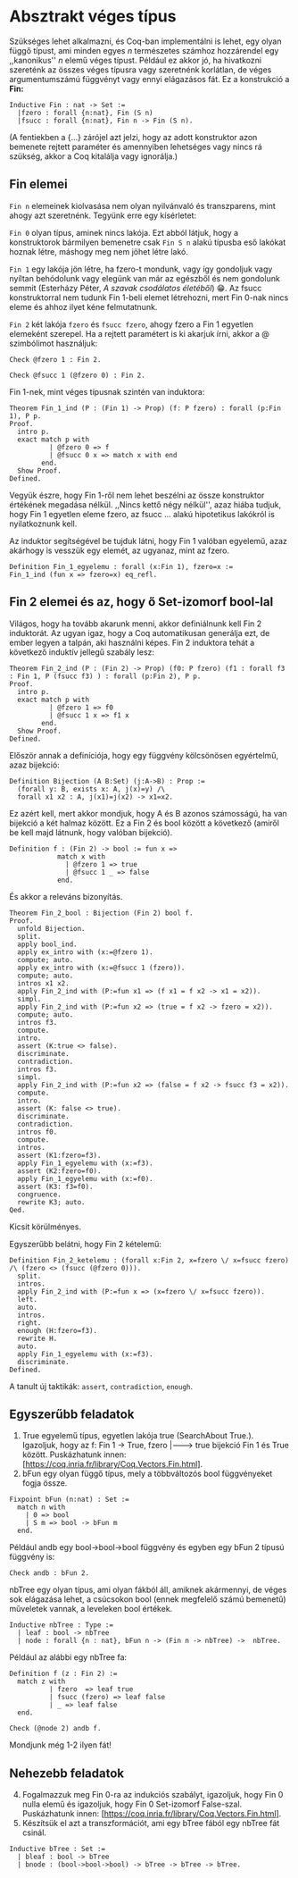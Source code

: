 # Absztrakt véges típus

Szükséges lehet alkalmazni, és Coq-ban implementálni is lehet, egy olyan függő típust, ami minden egyes *n* természetes számhoz hozzárendel egy ,,kanonikus'' *n* elemű véges típust. Például ez akkor jó, ha hivatkozni szereténk az összes véges típusra vagy szeretnénk korlátlan, de véges argumentumszámú függvényt vagy ennyi elágazásos fát. Ez a konstrukció a **Fin:**

````coq 
Inductive Fin : nat -> Set :=
  |fzero : forall {n:nat}, Fin (S n)
  |fsucc : forall {n:nat}, Fin n -> Fin (S n).
````

(A fentiekben a {...} zárójel azt jelzi, hogy az adott konstruktor azon bemenete rejtett paraméter és amennyiben lehetséges vagy nincs rá szükség, akkor a Coq kitalálja vagy ignorálja.)

## Fin elemei

````Fin n```` elemeinek kiolvasása nem olyan nyilvánvaló és transzparens, mint ahogy azt szeretnénk. Tegyünk erre egy kísérletet:

````Fin 0```` olyan típus, aminek nincs lakója. Ezt abból látjuk, hogy a konstruktorok bármilyen bemenetre csak ````Fin S n```` alakú típusba eső lakókat hoznak létre, máshogy meg nem jöhet létre lakó. 

````Fin 1```` egy lakója jön létre, ha fzero-t mondunk, vagy így gondoljuk vagy nyíltan behódolunk vagy elegünk van már az egészből és nem gondolunk semmit (Esterházy Péter, *A szavak csodálatos életéből*) :grin:. Az fsucc konstruktorral nem tudunk Fin 1-beli elemet létrehozni, mert Fin 0-nak nincs eleme és ahhoz ilyet kéne felmutatnunk. 

````Fin 2```` két lakója ````fzero```` és ````fsucc fzero````, ahogy fzero a Fin 1 egyetlen elemeként szerepel. Ha a rejtett paramétert is ki akarjuk írni, akkor a @ szimbólimot használjuk: 
 
````coq
Check @fzero 1 : Fin 2.

Check @fsucc 1 (@fzero 0) : Fin 2.

````

Fin 1-nek, mint véges típusnak szintén van induktora: 

````coq
Theorem Fin_1_ind (P : (Fin 1) -> Prop) (f: P fzero) : forall (p:Fin 1), P p.
Proof.
  intro p.
  exact match p with
          | @fzero 0 => f
          | @fsucc 0 x => match x with end
        end.
  Show Proof.
Defined.
````

Vegyük észre, hogy Fin 1-ről nem lehet beszélni az össze konstruktor értékének megadása nélkül. ,,Nincs kettő négy nélkül'', azaz hiába tudjuk, hogy Fin 1 egyetlen eleme fzero, az fsucc ... alakú hipotetikus lakókról is nyilatkoznunk kell. 

Az induktor segítségével be tujduk látni, hogy Fin 1 valóban egyelemű, azaz akárhogy is vesszük egy elemét, az ugyanaz, mint az fzero.

````coq
Definition Fin_1_egyelemu : forall (x:Fin 1), fzero=x := 
Fin_1_ind (fun x => fzero=x) eq_refl.
````

## Fin 2 elemei és az, hogy ő Set-izomorf bool-lal

Világos, hogy ha tovább akarunk menni, akkor definiálnunk kell Fin 2 induktorát. Az ugyan igaz, hogy a Coq automatikusan generálja ezt, de ember legyen a talpán, aki használni képes. Fin 2 induktora tehát a következő induktív jellegű szabály lesz:

````coq
Theorem Fin_2_ind (P : (Fin 2) -> Prop) (f0: P fzero) (f1 : forall f3 : Fin 1, P (fsucc f3) ) : forall (p:Fin 2), P p.
Proof.
  intro p. 
  exact match p with
          | @fzero 1 => f0
          | @fsucc 1 x => f1 x
        end.
  Show Proof.
Defined.
````
Először annak a definíciója, hogy egy függvény kölcsönösen egyértelmű, azaz bijekció: 

````coq
Definition Bijection (A B:Set) (j:A->B) : Prop := 
  (forall y: B, exists x: A, j(x)=y) /\
  forall x1 x2 : A, j(x1)=j(x2) -> x1=x2. 
````

Ez azért kell, mert akkor mondjuk, hogy A és B azonos számosságú, ha van bijekció a két halmaz között. Ez a Fin 2 és bool között a következő (amiről be kell majd látnunk, hogy valóban bijekció).

````coq
Definition f : (Fin 2) -> bool := fun x => 
            match x with 
              | @fzero 1 => true 
              | @fsucc 1 _ => false 
            end.
````
És akkor a releváns bizonyítás.

````coq
Theorem Fin_2_bool : Bijection (Fin 2) bool f.
Proof.
  unfold Bijection.
  split.
  apply bool_ind.
  apply ex_intro with (x:=@fzero 1).
  compute; auto.
  apply ex_intro with (x:=@fsucc 1 (fzero)).
  compute; auto.
  intros x1 x2.
  apply Fin_2_ind with (P:=fun x1 => (f x1 = f x2 -> x1 = x2)).
  simpl.
  apply Fin_2_ind with (P:=fun x2 => (true = f x2 -> fzero = x2)).
  compute; auto.
  intros f3.
  compute.
  intro.
  assert (K:true <> false).
  discriminate.
  contradiction.
  intros f3.
  simpl.
  apply Fin_2_ind with (P:=fun x2 => (false = f x2 -> fsucc f3 = x2)).
  compute.
  intro.
  assert (K: false <> true).
  discriminate.
  contradiction.
  intros f0.
  compute.
  intros.
  assert (K1:fzero=f3).
  apply Fin_1_egyelemu with (x:=f3).
  assert (K2:fzero=f0).
  apply Fin_1_egyelemu with (x:=f0).
  assert (K3: f3=f0).
  congruence. 
  rewrite K3; auto.
Qed.
````

Kicsit körülményes.

Egyszerűbb belátni, hogy Fin 2 kételemű:

````coq
Definition Fin_2_ketelemu : (forall x:Fin 2, x=fzero \/ x=fsucc fzero) /\ (fzero <> (fsucc (@fzero 0))).
  split.
  intros.
  apply Fin_2_ind with (P:=fun x => (x=fzero \/ x=fsucc fzero)).
  left.
  auto.
  intros.
  right.
  enough (H:fzero=f3).
  rewrite H.
  auto.
  apply Fin_1_egyelemu with (x:=f3).
  discriminate.
Defined.
````

A tanult új taktikák: ````assert````, ````contradiction````, ````enough````.

## Egyszerűbb feladatok

1. True egyelemű típus, egyetlen lakója true (SearchAbout True.). Igazoljuk, hogy az f: Fin 1 -> True, fzero |---> true bijekció Fin 1 és True között. Puskázhatunk innen: [https://coq.inria.fr/library/Coq.Vectors.Fin.html].
2.  bFun egy olyan függő típus, mely a többváltozós bool függvényeket fogja össze. 
````coq
Fixpoint bFun (n:nat) : Set :=
  match n with
    | 0 => bool
    | S m => bool -> bFun m
  end.
````
Például andb egy bool->bool->bool függvény és egyben egy bFun 2 típusú függvény is:

````coq
Check andb : bFun 2.
````
nbTree egy olyan típus, ami olyan fákból áll, amiknek akármennyi, de véges sok elágazása lehet, a csúcsokon bool (ennek megfelelő számú bemenetű) műveletek vannak, a leveleken bool értékek.

````coq
Inductive nbTree : Type :=
  | leaf : bool -> nbTree
  | node : forall {n : nat}, bFun n -> (Fin n -> nbTree) ->  nbTree.
````

Például az alábbi egy nbTree fa:

````coq
Definition f (z : Fin 2) :=  
  match z with 
          | fzero  => leaf true
          | fsucc (fzero) => leaf false
          | _ => leaf false
  end.

Check (@node 2) andb f.
````
Mondjunk még 1-2 ilyen fát!

## Nehezebb feladatok

4. Fogalmazzuk meg Fin 0-ra az indukciós szabályt, igazoljuk, hogy Fin 0 nulla elemű és igazoljuk, hogy Fin 0 Set-izomorf False-szal. Puskázhatunk innen: [https://coq.inria.fr/library/Coq.Vectors.Fin.html].
5. Készítsük el azt a transzformációt, ami egy bTree fából egy nbTree fát csinál.

````coq
Inductive bTree : Set :=
  | bleaf : bool -> bTree
  | bnode : (bool->bool->bool) -> bTree -> bTree -> bTree.
````



